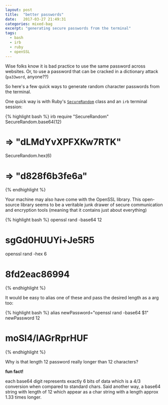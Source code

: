 ```yaml
---
layout: post
title:  "better passwords"
date:   2017-03-27 21:49:31
categories: mixed-bag
excerpt: "generating secure passwords from the terminal"
tags:
  - bash
  - irb
  - ruby
  - openSSL
---
```


Wise folks know it is bad practice to use the same password across websites.  Or, to use a password that can be cracked in a dictionary attack (`pa33word`, anyone??)

So here's a few quick ways to generate random character passwords from the terminal.

One quick way is with Ruby's [`SecureRandom`](https://ruby-doc.org/stdlib-1.9.3/libdoc/securerandom/rdoc/SecureRandom.html) class and an `irb` terminal session:

{% highlight bash %}
irb
require "SecureRandom"
SecureRandom.base64(12)
# => "dLMdYvXPFXKw7RTK"

SecureRandom.hex(6)
# => "d828f6b3fe6a"
{% endhighlight %}

Your machine may also have come with the OpenSSL library.  This open-source library seems to be a veritable junk drawer of secure communication and encryption tools (meaning that it contains just about everything)

{% highlight bash %}
openssl rand -base64 12
# sgGd0HUUYi+Je5R5

openssl rand -hex 6
# 8fd2eac86994
{% endhighlight %}

It would be easy to alias one of these and pass the desired length as a arg too:

{% highlight bash %}
alias newPassword="openssl rand -base64 $1"
newPassword 12
# moSl4/lAGrRprHUF
{% endhighlight %}

Why is that length 12 password really longer than 12 characters?

**fun fact!**

each base64 digit represents exactly 6 bits of data which is a 4/3 conversion when compared to standard chars.  Said another way, a base64 string with length of 12 which appear as a char string with a length approx 1.33 times longer.
